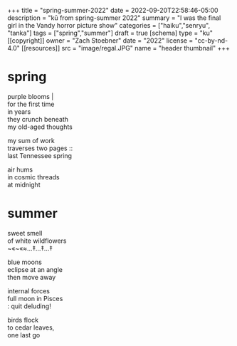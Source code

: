 +++
title = "spring-summer-2022"
date = 2022-09-20T22:58:46-05:00
description = "kū from spring-summer 2022"
summary = "I was the final girl in the Vandy horror picture show"
categories = ["haiku","senryu", "tanka"]
tags = ["spring","summer"]
draft = true
[schema]
  type = "ku"
[[copyright]]
  owner = "Zach Stoebner"
  date = "2022"
  license = "cc-by-nd-4.0"
[[resources]]
  src = "image/regal.JPG"
  name = "header thumbnail"
+++

# spring

purple blooms | <br>
for the first time <br>
in years <br>
they crunch beneath <br>
my old-aged thoughts <br>

my sum of work <br>
traverses two pages :: <br>
last Tennessee spring <br>

air hums <br>
in cosmic threads <br>
at midnight <br>


# summer 

sweet smell <br>
of white wildflowers <br>
~«~«≈…‡…‡…‡ <br>

blue moons <br>
eclipse at an angle <br>
then move away

internal forces <br>
full moon in Pisces <br>
: quit deluding! <br>

birds flock <br>
to cedar leaves, <br>
one last go <br>
